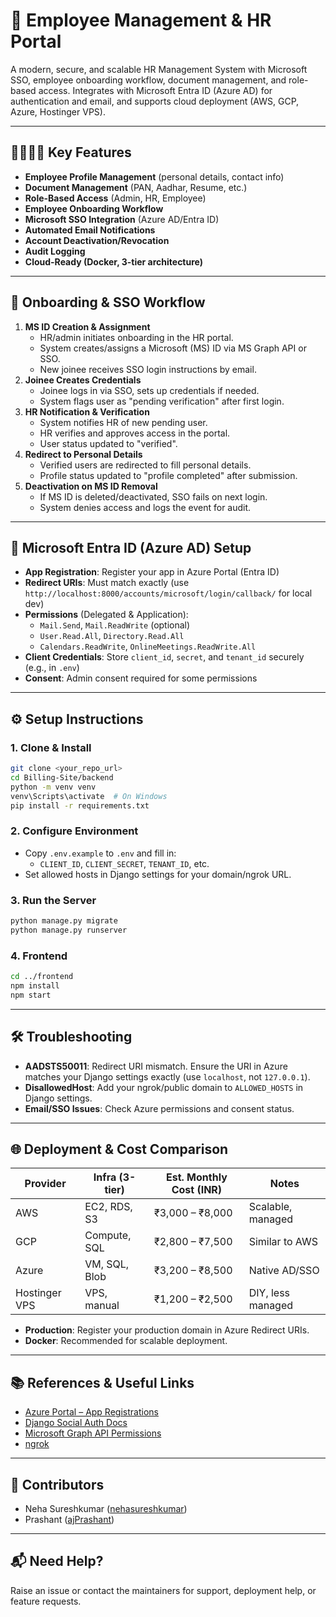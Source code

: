 # 🚀 Employee Management & HR Portal

A modern, secure, and scalable HR Management System with Microsoft SSO, employee onboarding workflow, document management, and role-based access. Integrates with Microsoft Entra ID (Azure AD) for authentication and email, and supports cloud deployment (AWS, GCP, Azure, Hostinger VPS).

---

## 👩‍💼👨‍💼 Key Features

- **Employee Profile Management** (personal details, contact info)
- **Document Management** (PAN, Aadhar, Resume, etc.)
- **Role-Based Access** (Admin, HR, Employee)
- **Employee Onboarding Workflow**
- **Microsoft SSO Integration** (Azure AD/Entra ID)
- **Automated Email Notifications**
- **Account Deactivation/Revocation**
- **Audit Logging**
- **Cloud-Ready (Docker, 3-tier architecture)**

---

## 📝 Onboarding & SSO Workflow

1. **MS ID Creation & Assignment**
   - HR/admin initiates onboarding in the HR portal.
   - System creates/assigns a Microsoft (MS) ID via MS Graph API or SSO.
   - New joinee receives SSO login instructions by email.
2. **Joinee Creates Credentials**
   - Joinee logs in via SSO, sets up credentials if needed.
   - System flags user as "pending verification" after first login.
3. **HR Notification & Verification**
   - System notifies HR of new pending user.
   - HR verifies and approves access in the portal.
   - User status updated to "verified".
4. **Redirect to Personal Details**
   - Verified users are redirected to fill personal details.
   - Profile status updated to "profile completed" after submission.
5. **Deactivation on MS ID Removal**
   - If MS ID is deleted/deactivated, SSO fails on next login.
   - System denies access and logs the event for audit.

---

## 🔐 Microsoft Entra ID (Azure AD) Setup

- **App Registration**: Register your app in Azure Portal (Entra ID)
- **Redirect URIs**: Must match exactly (use `http://localhost:8000/accounts/microsoft/login/callback/` for local dev)
- **Permissions** (Delegated & Application):
  - `Mail.Send`, `Mail.ReadWrite` (optional)
  - `User.Read.All`, `Directory.Read.All`
  - `Calendars.ReadWrite`, `OnlineMeetings.ReadWrite.All`
- **Client Credentials**: Store `client_id`, `secret`, and `tenant_id` securely (e.g., in `.env`)
- **Consent**: Admin consent required for some permissions

---

## ⚙️ Setup Instructions

### 1. Clone & Install

```bash
git clone <your_repo_url>
cd Billing-Site/backend
python -m venv venv
venv\Scripts\activate  # On Windows
pip install -r requirements.txt
```

### 2. Configure Environment

- Copy `.env.example` to `.env` and fill in:
  - `CLIENT_ID`, `CLIENT_SECRET`, `TENANT_ID`, etc.
- Set allowed hosts in Django settings for your domain/ngrok URL.

### 3. Run the Server

```bash
python manage.py migrate
python manage.py runserver
```

### 4. Frontend

```bash
cd ../frontend
npm install
npm start
```

---

## 🛠️ Troubleshooting

- **AADSTS50011**: Redirect URI mismatch. Ensure the URI in Azure matches your Django settings exactly (use `localhost`, not `127.0.0.1`).
- **DisallowedHost**: Add your ngrok/public domain to `ALLOWED_HOSTS` in Django settings.
- **Email/SSO Issues**: Check Azure permissions and consent status.

---

## 🌐 Deployment & Cost Comparison

| Provider    | Infra (3-tier) | Est. Monthly Cost (INR) | Notes |
|-------------|----------------|------------------------|-------|
| AWS         | EC2, RDS, S3   | ₹3,000 – ₹8,000        | Scalable, managed |
| GCP         | Compute, SQL   | ₹2,800 – ₹7,500        | Similar to AWS    |
| Azure       | VM, SQL, Blob  | ₹3,200 – ₹8,500        | Native AD/SSO     |
| Hostinger VPS | VPS, manual   | ₹1,200 – ₹2,500        | DIY, less managed |

- **Production**: Register your production domain in Azure Redirect URIs.
- **Docker**: Recommended for scalable deployment.

---

## 📚 References & Useful Links

- [Azure Portal – App Registrations](https://portal.azure.com)
- [Django Social Auth Docs](https://django-allauth.readthedocs.io/)
- [Microsoft Graph API Permissions](https://learn.microsoft.com/en-us/graph/permissions-reference)
- [ngrok](https://ngrok.com/)

---

## 🤝 Contributors

- Neha Sureshkumar ([nehasureshkumar](mailto:nehas@appglide.io))
- Prashant ([ajPrashant](https://github.com/ajPrashant))

---

## 📬 Need Help?

Raise an issue or contact the maintainers for support, deployment help, or feature requests.
